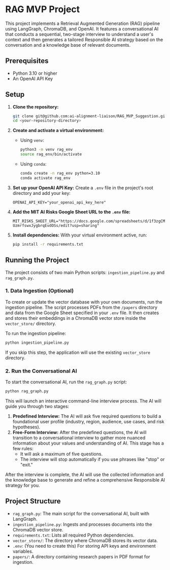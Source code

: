 # RAG MVP Project

This project implements a Retrieval Augmented Generation (RAG) pipeline using LangGraph, ChromaDB, and OpenAI. It features a conversational AI that conducts a sequential, two-stage interview to understand a user's context and then generates a tailored Responsible AI strategy based on the conversation and a knowledge base of relevant documents.

## Prerequisites

*   Python 3.10 or higher
*   An OpenAI API Key

## Setup

1.  **Clone the repository:**
    ```bash
    git clone git@github.com:ai-alignment-liaison/RAG_MVP_Suggestion.git
    cd <your-repository-directory>
    ```

2.  **Create and activate a virtual environment:**

    *   Using `venv`:
        ```bash
        python3 -m venv rag_env
        source rag_env/bin/activate
        ```
    *   Using `conda`:
        ```bash
        conda create -n rag_env python=3.10
        conda activate rag_env
        ```

3.  **Set up your OpenAI API Key:**
    Create a `.env` file in the project's root directory and add your key:
    ```env
    OPENAI_API_KEY="your_openai_api_key_here"
    ```
4.  **Add the MIT AI Risks Google Sheet URL to the `.env` file:**
    ```env
    MIT_RISKS_SHEET_URL="https://docs.google.com/spreadsheets/d/1f3zgCMTUeqmJ2w2LyiXGo5-UzmrfswxJygbrqEvdOSs/edit?usp=sharing"
    ```

5.  **Install dependencies:**
    With your virtual environment active, run:
    ```bash
    pip install -r requirements.txt
    ```

## Running the Project

The project consists of two main Python scripts: `ingestion_pipeline.py` and `rag_graph.py`.

### 1. Data Ingestion (Optional)

To create or update the vector database with your own documents, run the ingestion pipeline. The script processes PDFs from the `/papers` directory and data from the Google Sheet specified in your `.env` file. It then creates and stores their embeddings in a ChromaDB vector store inside the `vector_store/` directory.

To run the ingestion pipeline:
```bash
python ingestion_pipeline.py
```
If you skip this step, the application will use the existing `vector_store` directory.

### 2. Run the Conversational AI

To start the conversational AI, run the `rag_graph.py` script:

```bash
python rag_graph.py
```

This will launch an interactive command-line interview process. The AI will guide you through two stages:

1.  **Predefined Interview:** The AI will ask five required questions to build a foundational user profile (industry, region, audience, use cases, and risk hypotheses).
2.  **Free-Form Interview:** After the predefined questions, the AI will transition to a conversational interview to gather more nuanced information about your values and understanding of AI. This stage has a few rules:
    *   It will ask a maximum of five questions.
    *   The interview will stop automatically if you use phrases like "stop" or "exit."

After the interview is complete, the AI will use the collected information and the knowledge base to generate and refine a comprehensive Responsible AI strategy for you.

## Project Structure

*   `rag_graph.py`: The main script for the conversational AI, built with LangGraph.
*   `ingestion_pipeline.py`: Ingests and processes documents into the ChromaDB vector store.
*   `requirements.txt`: Lists all required Python dependencies.
*   `vector_store/`: The directory where ChromaDB stores its vector data.
*   `.env`: (You need to create this) For storing API keys and environment variables.
*   `papers/`: A directory containing research papers in PDF format for ingestion. 